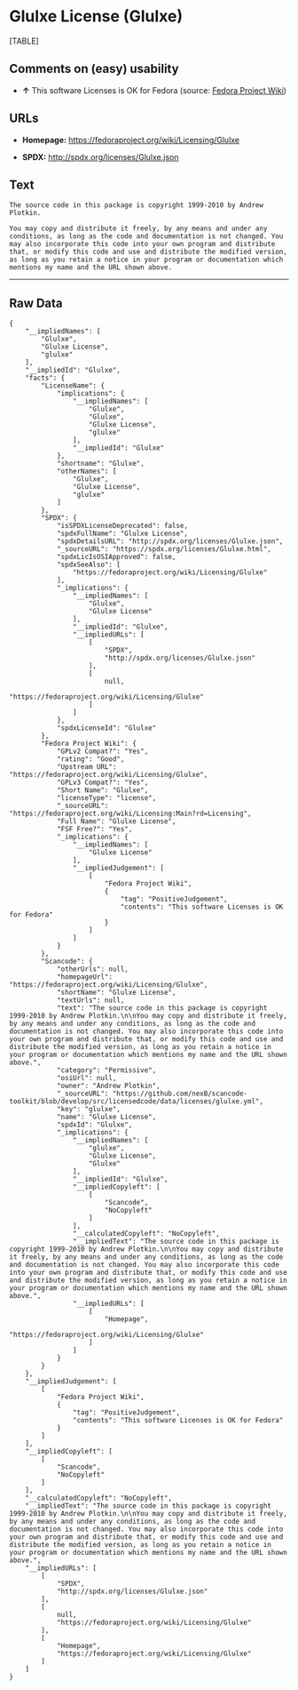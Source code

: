 Glulxe License (Glulxe)
=======================

[TABLE]

Comments on (easy) usability
----------------------------

-   **↑** This software Licenses is OK for Fedora (source: [Fedora
    Project
    Wiki](https://fedoraproject.org/wiki/Licensing:Main?rd=Licensing "Fedora Project Wiki"))

URLs
----

-   **Homepage:** https://fedoraproject.org/wiki/Licensing/Glulxe

-   **SPDX:** http://spdx.org/licenses/Glulxe.json

Text
----

    The source code in this package is copyright 1999-2010 by Andrew Plotkin.

    You may copy and distribute it freely, by any means and under any conditions, as long as the code and documentation is not changed. You may also incorporate this code into your own program and distribute that, or modify this code and use and distribute the modified version, as long as you retain a notice in your program or documentation which mentions my name and the URL shown above.

------------------------------------------------------------------------

Raw Data
--------

    {
        "__impliedNames": [
            "Glulxe",
            "Glulxe License",
            "glulxe"
        ],
        "__impliedId": "Glulxe",
        "facts": {
            "LicenseName": {
                "implications": {
                    "__impliedNames": [
                        "Glulxe",
                        "Glulxe",
                        "Glulxe License",
                        "glulxe"
                    ],
                    "__impliedId": "Glulxe"
                },
                "shortname": "Glulxe",
                "otherNames": [
                    "Glulxe",
                    "Glulxe License",
                    "glulxe"
                ]
            },
            "SPDX": {
                "isSPDXLicenseDeprecated": false,
                "spdxFullName": "Glulxe License",
                "spdxDetailsURL": "http://spdx.org/licenses/Glulxe.json",
                "_sourceURL": "https://spdx.org/licenses/Glulxe.html",
                "spdxLicIsOSIApproved": false,
                "spdxSeeAlso": [
                    "https://fedoraproject.org/wiki/Licensing/Glulxe"
                ],
                "_implications": {
                    "__impliedNames": [
                        "Glulxe",
                        "Glulxe License"
                    ],
                    "__impliedId": "Glulxe",
                    "__impliedURLs": [
                        [
                            "SPDX",
                            "http://spdx.org/licenses/Glulxe.json"
                        ],
                        [
                            null,
                            "https://fedoraproject.org/wiki/Licensing/Glulxe"
                        ]
                    ]
                },
                "spdxLicenseId": "Glulxe"
            },
            "Fedora Project Wiki": {
                "GPLv2 Compat?": "Yes",
                "rating": "Good",
                "Upstream URL": "https://fedoraproject.org/wiki/Licensing/Glulxe",
                "GPLv3 Compat?": "Yes",
                "Short Name": "Glulxe",
                "licenseType": "license",
                "_sourceURL": "https://fedoraproject.org/wiki/Licensing:Main?rd=Licensing",
                "Full Name": "Glulxe License",
                "FSF Free?": "Yes",
                "_implications": {
                    "__impliedNames": [
                        "Glulxe License"
                    ],
                    "__impliedJudgement": [
                        [
                            "Fedora Project Wiki",
                            {
                                "tag": "PositiveJudgement",
                                "contents": "This software Licenses is OK for Fedora"
                            }
                        ]
                    ]
                }
            },
            "Scancode": {
                "otherUrls": null,
                "homepageUrl": "https://fedoraproject.org/wiki/Licensing/Glulxe",
                "shortName": "Glulxe License",
                "textUrls": null,
                "text": "The source code in this package is copyright 1999-2010 by Andrew Plotkin.\n\nYou may copy and distribute it freely, by any means and under any conditions, as long as the code and documentation is not changed. You may also incorporate this code into your own program and distribute that, or modify this code and use and distribute the modified version, as long as you retain a notice in your program or documentation which mentions my name and the URL shown above.",
                "category": "Permissive",
                "osiUrl": null,
                "owner": "Andrew Plotkin",
                "_sourceURL": "https://github.com/nexB/scancode-toolkit/blob/develop/src/licensedcode/data/licenses/glulxe.yml",
                "key": "glulxe",
                "name": "Glulxe License",
                "spdxId": "Glulxe",
                "_implications": {
                    "__impliedNames": [
                        "glulxe",
                        "Glulxe License",
                        "Glulxe"
                    ],
                    "__impliedId": "Glulxe",
                    "__impliedCopyleft": [
                        [
                            "Scancode",
                            "NoCopyleft"
                        ]
                    ],
                    "__calculatedCopyleft": "NoCopyleft",
                    "__impliedText": "The source code in this package is copyright 1999-2010 by Andrew Plotkin.\n\nYou may copy and distribute it freely, by any means and under any conditions, as long as the code and documentation is not changed. You may also incorporate this code into your own program and distribute that, or modify this code and use and distribute the modified version, as long as you retain a notice in your program or documentation which mentions my name and the URL shown above.",
                    "__impliedURLs": [
                        [
                            "Homepage",
                            "https://fedoraproject.org/wiki/Licensing/Glulxe"
                        ]
                    ]
                }
            }
        },
        "__impliedJudgement": [
            [
                "Fedora Project Wiki",
                {
                    "tag": "PositiveJudgement",
                    "contents": "This software Licenses is OK for Fedora"
                }
            ]
        ],
        "__impliedCopyleft": [
            [
                "Scancode",
                "NoCopyleft"
            ]
        ],
        "__calculatedCopyleft": "NoCopyleft",
        "__impliedText": "The source code in this package is copyright 1999-2010 by Andrew Plotkin.\n\nYou may copy and distribute it freely, by any means and under any conditions, as long as the code and documentation is not changed. You may also incorporate this code into your own program and distribute that, or modify this code and use and distribute the modified version, as long as you retain a notice in your program or documentation which mentions my name and the URL shown above.",
        "__impliedURLs": [
            [
                "SPDX",
                "http://spdx.org/licenses/Glulxe.json"
            ],
            [
                null,
                "https://fedoraproject.org/wiki/Licensing/Glulxe"
            ],
            [
                "Homepage",
                "https://fedoraproject.org/wiki/Licensing/Glulxe"
            ]
        ]
    }